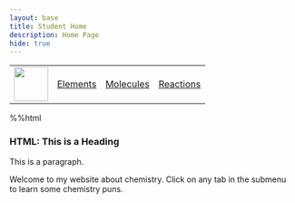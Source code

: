 ```yaml
---
layout: base
title: Student Home 
description: Home Page
hide: true
---
```


<table>
    <tr>
        <td><img src="/Bailey-GitHub-Playground//images/chem.png" height="60" title="Frontend" alt=""></td>
        <td><a href="http://127.0.0.1:4100/Bailey-GitHub-Playground/elements/">Elements</a></td>
        <td><a href="http://127.0.0.1:4100/Bailey-GitHub-Playground/molecules/">Molecules</a></td>
        <td><a href="http://127.0.0.1:4100/Bailey-GitHub-Playground/reactions/">Reactions</a></td>
    </tr>
</table>

%%html

<h3>HTML: This is a Heading</h3>
<p>This is a paragraph.</p>

Welcome to my website about chemistry. Click on any tab in the submenu to learn some chemistry puns.
